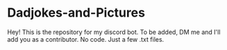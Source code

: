 # Dadjokes-and-Pictures
Hey! This is the repository for my discord bot. To be added, DM me and I'll add you as a contributor. No code. Just a few .txt files.
